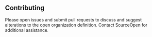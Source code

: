 ## Contributing

Please open issues and submit pull requests to discuss and suggest alterations to the open organization definition. Contact SourceOpen for additional assistance.
